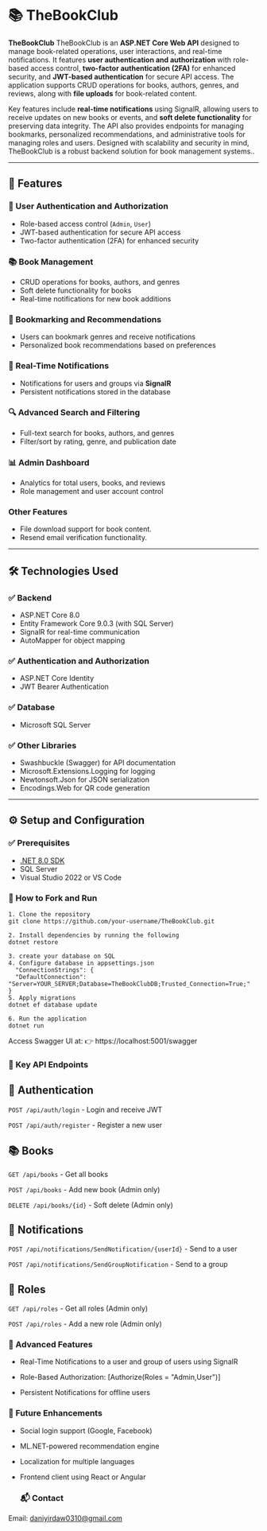 # 📚 TheBookClub

**TheBookClub** TheBookClub is an **ASP.NET Core Web API** designed to manage book-related operations, user interactions, and real-time notifications. It features **user authentication and authorization** with role-based access control, **two-factor authentication (2FA)** for enhanced security, and **JWT-based authentication** for secure API access. The application supports CRUD operations for books, authors, genres, and reviews, along with **file uploads** for book-related content.

Key features include **real-time notifications** using SignalR, allowing users to receive updates on new books or events, and **soft delete functionality** for preserving data integrity. The API also provides endpoints for managing bookmarks, personalized recommendations, and administrative tools for managing roles and users. Designed with scalability and security in mind, TheBookClub is a robust backend solution for book management systems..

---

## 🚀 Features

### 🔐 User Authentication and Authorization
- Role-based access control (`Admin`, `User`)
- JWT-based authentication for secure API access
- Two-factor authentication (2FA) for enhanced security

### 📚 Book Management
- CRUD operations for books, authors, and genres
- Soft delete functionality for books
- Real-time notifications for new book additions

### 🔖 Bookmarking and Recommendations
- Users can bookmark genres and receive notifications
- Personalized book recommendations based on preferences

### 🔔 Real-Time Notifications
- Notifications for users and groups via **SignalR**
- Persistent notifications stored in the database

### 🔍 Advanced Search and Filtering
- Full-text search for books, authors, and genres
- Filter/sort by rating, genre, and publication date

### 📊 Admin Dashboard
- Analytics for total users, books, and reviews
- Role management and user account control

### Other Features
- File download support for book content.
- Resend email verification functionality.
---

## 🛠 Technologies Used

### ✅ Backend
- ASP.NET Core 8.0
- Entity Framework Core 9.0.3 (with SQL Server)
- SignalR for real-time communication
- AutoMapper for object mapping

### ✅ Authentication and Authorization
- ASP.NET Core Identity
- JWT Bearer Authentication

### ✅ Database
- Microsoft SQL Server

### ✅ Other Libraries
- Swashbuckle (Swagger) for API documentation
- Microsoft.Extensions.Logging for logging
- Newtonsoft.Json for JSON serialization
- Encodings.Web for QR code generation

---


## ⚙️ Setup and Configuration

### ✅ Prerequisites
- [.NET 8.0 SDK](https://dotnet.microsoft.com/download)
- SQL Server
- Visual Studio 2022 or VS Code

### 🧪 How to Fork and Run
```
1. Clone the repository
git clone https://github.com/your-username/TheBookClub.git

2. Install dependencies by running the following
dotnet restore

3. create your database on SQL
4. Configure database in appsettings.json
  "ConnectionStrings": {
  "DefaultConnection": "Server=YOUR_SERVER;Database=TheBookClubDB;Trusted_Connection=True;"
}
5. Apply migrations
dotnet ef database update

6. Run the application
dotnet run
```
Access Swagger UI at:
👉 https://localhost:5001/swagger

### 🔑 Key API Endpoints
## 🔐 Authentication
`POST /api/auth/login` - Login and receive JWT

`POST /api/auth/register` - Register a new user

## 📚 Books
`GET /api/books` - Get all books

`POST /api/books` - Add new book (Admin only)

`DELETE /api/books/{id}` - Soft delete (Admin only)

## 🔔 Notifications
`POST /api/notifications/SendNotification/{userId}` - Send to a user

`POST /api/notifications/SendGroupNotification` - Send to a group

## 👥 Roles
`GET /api/roles` - Get all roles (Admin only)

`POST /api/roles` - Add a new role (Admin only)

### 🚀 Advanced Features
- Real-Time Notifications to a user and group of users using SignalR

- Role-Based Authorization: [Authorize(Roles = "Admin,User")]

- Persistent Notifications for offline users


 ### 🌱 Future Enhancements
- Social login support (Google, Facebook)

- ML.NET-powered recommendation engine

- Localization for multiple languages

- Frontend client using React or Angular

  ### 📬 Contact
Email: daniyirdaw0310@gmail.com
